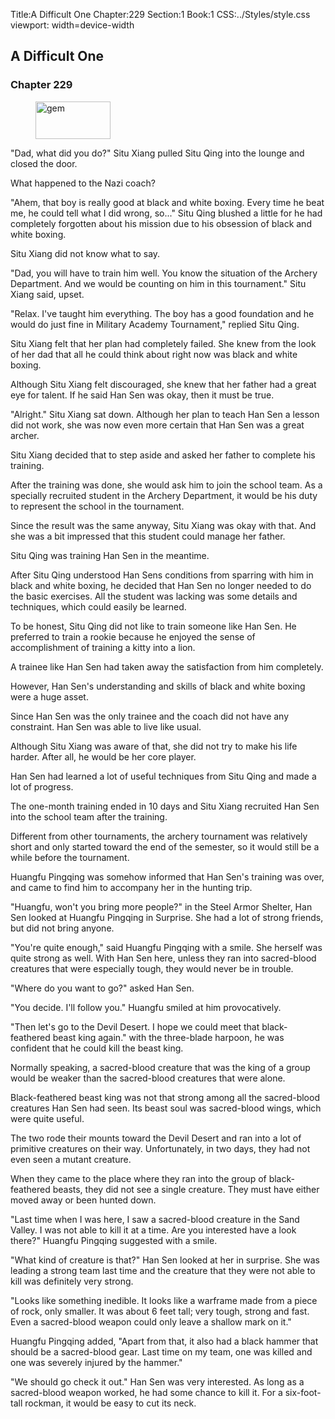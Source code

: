 Title:A Difficult One 
Chapter:229 
Section:1 
Book:1 
CSS:../Styles/style.css 
viewport: width=device-width
  
## A Difficult One
### Chapter 229 
<figure>
	<img src="../Images/gem.gif" alt="gem" id="gem" width="120" height="60" />
</figure>
  

  
  "Dad, what did you do?" Situ Xiang pulled Situ Qing into the lounge and closed the door.

What happened to the Nazi coach?

"Ahem, that boy is really good at black and white boxing. Every time he beat me, he could tell what I did wrong, so..." Situ Qing blushed a little for he had completely forgotten about his mission due to his obsession of black and white boxing.

Situ Xiang did not know what to say.

"Dad, you will have to train him well. You know the situation of the Archery Department. And we would be counting on him in this tournament." Situ Xiang said, upset.

"Relax. I've taught him everything. The boy has a good foundation and he would do just fine in Military Academy Tournament," replied Situ Qing.

Situ Xiang felt that her plan had completely failed. She knew from the look of her dad that all he could think about right now was black and white boxing.

Although Situ Xiang felt discouraged, she knew that her father had a great eye for talent. If he said Han Sen was okay, then it must be true.

"Alright." Situ Xiang sat down. Although her plan to teach Han Sen a lesson did not work, she was now even more certain that Han Sen was a great archer.

Situ Xiang decided that to step aside and asked her father to complete his training.

After the training was done, she would ask him to join the school team. As a specially recruited student in the Archery Department, it would be his duty to represent the school in the tournament.

Since the result was the same anyway, Situ Xiang was okay with that. And she was a bit impressed that this student could manage her father.

Situ Qing was training Han Sen in the meantime.

After Situ Qing understood Han Sens conditions from sparring with him in black and white boxing, he decided that Han Sen no longer needed to do the basic exercises. All the student was lacking was some details and techniques, which could easily be learned.

To be honest, Situ Qing did not like to train someone like Han Sen. He preferred to train a rookie because he enjoyed the sense of accomplishment of training a kitty into a lion.

A trainee like Han Sen had taken away the satisfaction from him completely.

However, Han Sen's understanding and skills of black and white boxing were a huge asset.

Since Han Sen was the only trainee and the coach did not have any constraint. Han Sen was able to live like usual.

Although Situ Xiang was aware of that, she did not try to make his life harder. After all, he would be her core player.

Han Sen had learned a lot of useful techniques from Situ Qing and made a lot of progress.

The one-month training ended in 10 days and Situ Xiang recruited Han Sen into the school team after the training.

Different from other tournaments, the archery tournament was relatively short and only started toward the end of the semester, so it would still be a while before the tournament.

Huangfu Pingqing was somehow informed that Han Sen's training was over, and came to find him to accompany her in the hunting trip.

"Huangfu, won't you bring more people?" in the Steel Armor Shelter, Han Sen looked at Huangfu Pingqing in Surprise. She had a lot of strong friends, but did not bring anyone.

"You're quite enough," said Huangfu Pingqing with a smile. She herself was quite strong as well. With Han Sen here, unless they ran into sacred-blood creatures that were especially tough, they would never be in trouble.

"Where do you want to go?" asked Han Sen.

"You decide. I'll follow you." Huangfu smiled at him provocatively.

"Then let's go to the Devil Desert. I hope we could meet that black-feathered beast king again." with the three-blade harpoon, he was confident that he could kill the beast king.

Normally speaking, a sacred-blood creature that was the king of a group would be weaker than the sacred-blood creatures that were alone.

Black-feathered beast king was not that strong among all the sacred-blood creatures Han Sen had seen. Its beast soul was sacred-blood wings, which were quite useful.

The two rode their mounts toward the Devil Desert and ran into a lot of primitive creatures on their way. Unfortunately, in two days, they had not even seen a mutant creature.

When they came to the place where they ran into the group of black-feathered beasts, they did not see a single creature. They must have either moved away or been hunted down.

"Last time when I was here, I saw a sacred-blood creature in the Sand Valley. I was not able to kill it at a time. Are you interested have a look there?" Huangfu Pingqing suggested with a smile.

"What kind of creature is that?" Han Sen looked at her in surprise. She was leading a strong team last time and the creature that they were not able to kill was definitely very strong.

"Looks like something inedible. It looks like a warframe made from a piece of rock, only smaller. It was about 6 feet tall; very tough, strong and fast. Even a sacred-blood weapon could only leave a shallow mark on it."

Huangfu Pingqing added, "Apart from that, it also had a black hammer that should be a sacred-blood gear. Last time on my team, one was killed and one was severely injured by the hammer."

"We should go check it out." Han Sen was very interested. As long as a sacred-blood weapon worked, he had some chance to kill it. For a six-foot-tall rockman, it would be easy to cut its neck.
